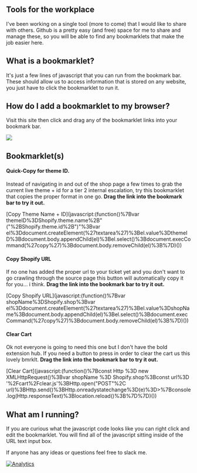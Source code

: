 ## Tools for the workplace

I've been working on a single tool (more to come) that I would like to share with others. Github is a pretty easy (and free) space for me to share and manage these, so you will be able to find any bookmarklets that make the job easier here.

## What is a bookmarklet?

It's just a few lines of javascript that you can run from the bookmark bar. These should allow us to access information that is stored on any website, you just have to click the bookmarklet to run it.

## How do I add a bookmarklet to my browser?

Visit this site then click and drag any of the bookmarklet links into your bookmark bar.

![ ](https://media.giphy.com/media/cC9lrZ4Y0Xij0O22iL/giphy.gif)

## Bookmarklet(s)

#### Quick-Copy for theme ID.

Instead of navigating in and out of the shop page a few times to grab the current live theme + id for a tier 2 internal escalation, try this bookmarklet that copies the proper format in one go. **Drag the link into the bookmark bar to try it out.** 

[Copy Theme Name + ID](javascript:(function()%7Bvar themeID%3DShopify.theme.name%2B" ("%2BShopify.theme.id%2B")"%3Bvar el%3Ddocument.createElement(%27textarea%27)%3Bel.value%3DthemeID%3Bdocument.body.appendChild(el)%3Bel.select()%3Bdocument.execCommand(%27copy%27)%3Bdocument.body.removeChild(el)%3B%7D)())

#### Copy Shopify URL

If no one has added the proper url to your ticket yet and you don't want to go crawling through the source page this button will automatically copy it for you... i think. **Drag the link into the bookmark bar to try it out.**

[Copy Shopify URL](javascript:(function()%7Bvar shopName%3DShopify.shop%3Bvar el%3Ddocument.createElement(%27textarea%27)%3Bel.value%3DshopName%3Bdocument.body.appendChild(el)%3Bel.select()%3Bdocument.execCommand(%27copy%27)%3Bdocument.body.removeChild(el)%3B%7D)())

#### Clear Cart

Ok not everyone is going to need this one but I don't have the bold extension hub. If you need a button to press in order to clear the cart us this lovely bmrklt. **Drag the link into the bookmark bar to try it out.** 

[Clear Cart](javascript:(function()%7Bconst Http %3D new XMLHttpRequest()%3Bvar shopName %3D Shopify.shop%3Bconst url%3D '%2Fcart%2Fclear.js'%3BHttp.open("POST"%2C url)%3BHttp.send()%3BHttp.onreadystatechange%3D(e)%3D>%7Bconsole.log(Http.responseText)%3Blocation.reload()%3B%7D%7D)())


## What am I running?

If you are curious what the javascript code looks like you can right click and edit the bookmarklet. You will find all of the javascript sitting inside of the URL text input box. 

If anyone has any ideas or questions feel free to slack me. 

[![Analytics](https://ga-beacon.appspot.com/UA-138846322-1/welcome-page?pixel)](https://github.com/igrigorik/ga-beacon)

